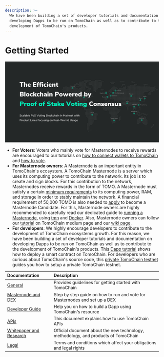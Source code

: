 ```yaml
---
description: >-
  We have been building a set of developer tutorials and documentation on
  developing Dapps to be run on TomoChain as well as to contribute to the
  development of TomoChain's products.
---
```


# Getting Started

![](.gitbook/assets/group-14.png)

* **For Voters**: Voters who mainly vote for Masternodes to receive rewards are encouraged to our tutorials on [how to connect wallets to TomoChain](https://docs.tomochain.com/get-started/wallet) and [how to vote](https://docs.tomochain.com/get-started/voting/).
* **For Masternode owners**: A Masternode is an important entity in TomoChain's ecosystem. A TomoChain Masternode is a server which uses its computing power to contribute to the network. Its job is to create and sign blocks. For this contribution to the network, Masternodes receive rewards in the form of TOMO. A Masternode must satisfy a certain [minimum requirements](https://docs.tomochain.com/masternode/masternode-setup-guide/#technical-requirements-recommendations) to its computing power, RAM, and storage in order to stably maintain the network. A financial requirement of 50,000 TOMO is also needed to [apply](https://docs.tomochain.com/masternode/masternode-setup-guide/#11-apply-for-masternode-candidacy) to become a Masternode Candidate. For this, Masternode owners are highly recommended to carefully read our dedicated guide to [running a Masternode](https://docs.tomochain.com/masternode/masternode-setup-guide), using [tmn](https://docs.tomochain.com/masternode/masternode-setup-guide/#6-installing-tmn-utility) and [Docker](https://docs.tomochain.com/masternode/masternode-setup-guide/#5-setup-docker-logged-in-as-new-user). Also, Masternode owners can follow our [tutorial](https://medium.com/tomochain/how-to-run-a-tomochain-masternode-from-a-to-z-3793752dc3d1) on TomoChain medium page and our [wiki page](https://github.com/tomochain/docs/wiki).
* **For developers**: We highly encourage developers to contribute to the development of TomoChain ecosystems growth. For this reason, we have been building a set of developer tutorials and documentation on developing Dapps to be run on TomoChain as well as to contribute to the development of TomoChain's products. This [Dapp tutorial](https://docs.tomochain.com/advance/dappdeploytuto/) shows how to deploy a smart contract on TomoChain. For developers who are curious about TomoChain's source code, this [private TomoChain testnet](https://docs.tomochain.com/advance/tutoprivatenet/) guides you how to setup a private TomoChain testnet.

| **Documentation** | Description |
| :--- | :--- |
| [General ](general/) | Provides guidelines for getting started with TomoChain |
| [Masternode and DEX](masternode-and-dex/) | Step by step guide on how to run and vote for Masternodes and set up a DEX  |
| [Developer Guide](developer-guide/) | Help you on how to build a Dapp using TomoChain's resource |
| [APIs](https://apidocs.tomochain.com%20) | This document explains how to use TomoChain APIs  |
| [Whitepaper and Research](whitepaper-and-research/) | Official document about the new technology, methodology, and products of TomoChain |
| [Legal ](legal/) | Terms and conditions which affect your obligations and legal rights |



